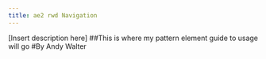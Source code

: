 ```yaml
---
title: ae2 rwd Navigation
---
```


[Insert description here]
##This is where my pattern element guide to usage will go
#By Andy Walter